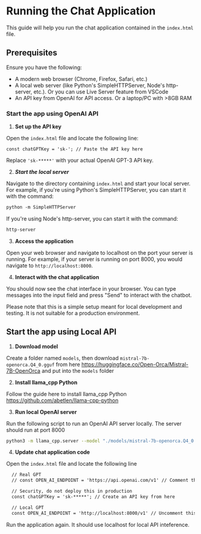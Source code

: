 # Running the Chat Application

This guide will help you run the chat application contained in the `index.html` file.

## Prerequisites

Ensure you have the following:

- A modern web browser (Chrome, Firefox, Safari, etc.)
- A local web server (like Python's SimpleHTTPServer, Node's http-server, etc.). Or you can use Live Server feature from VSCode
- An API key from OpenAI for API access. Or a laptop/PC with >8GB RAM

### Start the app using OpenAI API

1. **Set up the API key**

Open the `index.html` file and locate the following line:

```abcd
const chatGPTKey = 'sk-'; // Paste the API key here
```

Replace `'sk-*****'` with your actual OpenAI GPT-3 API key.

2. ***Start the local server***

Navigate to the directory containing `index.html` and start your local server. For example, if you're using Python's SimpleHTTPServer, you can start it with the command:

```html
python -m SimpleHTTPServer
```

If you're using Node's http-server, you can start it with the command:

```bash
http-server
```

3. **Access the application**

Open your web browser and navigate to localhost on the port your server is running. For example, if your server is running on port 8000, you would navigate to `http://localhost:8000`.

4. **Interact with the chat application**

You should now see the chat interface in your browser. You can type messages into the input field and press "Send" to interact with the chatbot.

Please note that this is a simple setup meant for local development and testing. It is not suitable for a production environment.

## Start the app using Local API

1. **Download model**

Create a folder named `models`, then download `mistral-7b-openorca.Q4_0.gguf` from here <https://huggingface.co/Open-Orca/Mistral-7B-OpenOrca> and put into the `models` folder

2. **Install llama_cpp Python**

Follow the guide here to install llama_cpp Python <https://github.com/abetlen/llama-cpp-python>

3. **Run local OpenAI server**

Run the following script to run an OpenAI API server locally. The server should run at port 8000

```bash
python3 -m llama_cpp.server --model "./models/mistral-7b-openorca.Q4_0.gguf" --chat_format chatml --n_gpu_layers 1
```

4. **Update chat application code**

Open the `index.html` file and locate the following line

```html
  // Real GPT
  // const OPEN_AI_ENDPOINT = 'https://api.openai.com/v1' // Comment this line

  // Security, do not deploy this in production
  const chatGPTKey = 'sk-*****'; // Create an API key from here

  // Local GPT
  const OPEN_AI_ENDPOINT = 'http://localhost:8000/v1' // Uncomment this line
```

Run the application again. It should use localhost for local API inteference.
